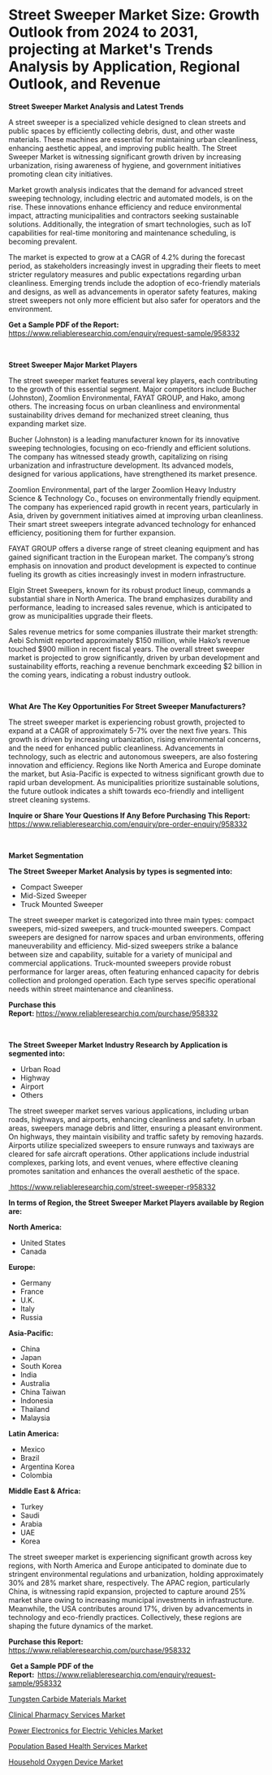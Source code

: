 <p><h1>Street Sweeper Market Size: Growth Outlook from 2024 to 2031, projecting at Market's Trends Analysis by Application, Regional Outlook, and Revenue</h1></p><p><strong>Street Sweeper Market Analysis and Latest Trends</strong></p>
<p><p>A street sweeper is a specialized vehicle designed to clean streets and public spaces by efficiently collecting debris, dust, and other waste materials. These machines are essential for maintaining urban cleanliness, enhancing aesthetic appeal, and improving public health. The Street Sweeper Market is witnessing significant growth driven by increasing urbanization, rising awareness of hygiene, and government initiatives promoting clean city initiatives.</p><p>Market growth analysis indicates that the demand for advanced street sweeping technology, including electric and automated models, is on the rise. These innovations enhance efficiency and reduce environmental impact, attracting municipalities and contractors seeking sustainable solutions. Additionally, the integration of smart technologies, such as IoT capabilities for real-time monitoring and maintenance scheduling, is becoming prevalent. </p><p>The market is expected to grow at a CAGR of 4.2% during the forecast period, as stakeholders increasingly invest in upgrading their fleets to meet stricter regulatory measures and public expectations regarding urban cleanliness. Emerging trends include the adoption of eco-friendly materials and designs, as well as advancements in operator safety features, making street sweepers not only more efficient but also safer for operators and the environment.</p></p>
<p><strong>Get a Sample PDF of the Report:&nbsp;</strong> <a href="https://www.reliableresearchiq.com/enquiry/request-sample/958332?utm_campaign=1123&utm_medium=2&utm_source=Github&utm_content=ia&utm_term=02112024&utm_id=street-sweeper">https://www.reliableresearchiq.com/enquiry/request-sample/958332</a></p>
<p>&nbsp;</p>
<p><strong>Street Sweeper Major Market Players</strong></p>
<p><p>The street sweeper market features several key players, each contributing to the growth of this essential segment. Major competitors include Bucher (Johnston), Zoomlion Environmental, FAYAT GROUP, and Hako, among others. The increasing focus on urban cleanliness and environmental sustainability drives demand for mechanized street cleaning, thus expanding market size.</p><p>Bucher (Johnston) is a leading manufacturer known for its innovative sweeping technologies, focusing on eco-friendly and efficient solutions. The company has witnessed steady growth, capitalizing on rising urbanization and infrastructure development. Its advanced models, designed for various applications, have strengthened its market presence.</p><p>Zoomlion Environmental, part of the larger Zoomlion Heavy Industry Science & Technology Co., focuses on environmentally friendly equipment. The company has experienced rapid growth in recent years, particularly in Asia, driven by government initiatives aimed at improving urban cleanliness. Their smart street sweepers integrate advanced technology for enhanced efficiency, positioning them for further expansion.</p><p>FAYAT GROUP offers a diverse range of street cleaning equipment and has gained significant traction in the European market. The company’s strong emphasis on innovation and product development is expected to continue fueling its growth as cities increasingly invest in modern infrastructure.</p><p>Elgin Street Sweepers, known for its robust product lineup, commands a substantial share in North America. The brand emphasizes durability and performance, leading to increased sales revenue, which is anticipated to grow as municipalities upgrade their fleets.</p><p>Sales revenue metrics for some companies illustrate their market strength: Aebi Schmidt reported approximately $150 million, while Hako’s revenue touched $900 million in recent fiscal years. The overall street sweeper market is projected to grow significantly, driven by urban development and sustainability efforts, reaching a revenue benchmark exceeding $2 billion in the coming years, indicating a robust industry outlook.</p></p>
<p>&nbsp;</p>
<p><strong>What Are The Key Opportunities For Street Sweeper Manufacturers?</strong></p>
<p><p>The street sweeper market is experiencing robust growth, projected to expand at a CAGR of approximately 5-7% over the next five years. This growth is driven by increasing urbanization, rising environmental concerns, and the need for enhanced public cleanliness. Advancements in technology, such as electric and autonomous sweepers, are also fostering innovation and efficiency. Regions like North America and Europe dominate the market, but Asia-Pacific is expected to witness significant growth due to rapid urban development. As municipalities prioritize sustainable solutions, the future outlook indicates a shift towards eco-friendly and intelligent street cleaning systems.</p></p>
<p><strong>Inquire or Share Your Questions If Any Before Purchasing This Report:</strong> <a href="https://www.reliableresearchiq.com/enquiry/pre-order-enquiry/958332?utm_campaign=1123&utm_medium=2&utm_source=Github&utm_content=ia&utm_term=02112024&utm_id=street-sweeper">https://www.reliableresearchiq.com/enquiry/pre-order-enquiry/958332</a></p>
<p>&nbsp;</p>
<p><strong>Market Segmentation</strong></p>
<p><strong>The Street Sweeper Market Analysis by types is segmented into:</strong></p>
<p><ul><li>Compact Sweeper</li><li>Mid-Sized Sweeper</li><li>Truck Mounted Sweeper</li></ul></p>
<p><p>The street sweeper market is categorized into three main types: compact sweepers, mid-sized sweepers, and truck-mounted sweepers. Compact sweepers are designed for narrow spaces and urban environments, offering maneuverability and efficiency. Mid-sized sweepers strike a balance between size and capability, suitable for a variety of municipal and commercial applications. Truck-mounted sweepers provide robust performance for larger areas, often featuring enhanced capacity for debris collection and prolonged operation. Each type serves specific operational needs within street maintenance and cleanliness.</p></p>
<p><strong>Purchase this Report:&nbsp;</strong><a href="https://www.reliableresearchiq.com/purchase/958332?utm_campaign=1123&utm_medium=2&utm_source=Github&utm_content=ia&utm_term=02112024&utm_id=street-sweeper">https://www.reliableresearchiq.com/purchase/958332</a></p>
<p>&nbsp;</p>
<p><strong>The Street Sweeper Market Industry Research by Application is segmented into:</strong></p>
<p><ul><li>Urban Road</li><li>Highway</li><li>Airport</li><li>Others</li></ul></p>
<p><p>The street sweeper market serves various applications, including urban roads, highways, and airports, enhancing cleanliness and safety. In urban areas, sweepers manage debris and litter, ensuring a pleasant environment. On highways, they maintain visibility and traffic safety by removing hazards. Airports utilize specialized sweepers to ensure runways and taxiways are cleared for safe aircraft operations. Other applications include industrial complexes, parking lots, and event venues, where effective cleaning promotes sanitation and enhances the overall aesthetic of the space.</p></p>
<p><a href="https://www.reliableresearchiq.com/street-sweeper-r958332?utm_campaign=1123&utm_medium=2&utm_source=Github&utm_content=ia&utm_term=02112024&utm_id=street-sweeper">&nbsp;https://www.reliableresearchiq.com/street-sweeper-r958332</a></p>
<p><strong>In terms of Region, the Street Sweeper Market Players available by Region are:</strong></p>
<p>
    <p> <strong> North America: </strong>
        <ul>
            <li>United States</li>
            <li>Canada</li>
        </ul>
        </p> 
    <p> <strong> Europe: </strong>
        <ul>
            <li>Germany</li>
            <li>France</li>
            <li>U.K.</li>
            <li>Italy</li>
            <li>Russia</li>
        </ul>
        </p> 
    <p> <strong> Asia-Pacific: </strong>
        <ul>
            <li>China</li>
            <li>Japan</li>
            <li>South Korea</li>
            <li>India</li>
            <li>Australia</li>
            <li>China Taiwan</li>
            <li>Indonesia</li>
            <li>Thailand</li>
            <li>Malaysia</li>
        </ul>
        </p> 
    <p> <strong> Latin America: </strong>
        <ul>
            <li>Mexico</li>
            <li>Brazil</li>
            <li>Argentina Korea</li>
            <li>Colombia</li>
        </ul>
        </p> 
    <p> <strong> Middle East & Africa: </strong>
        <ul>
            <li>Turkey</li>
            <li>Saudi</li>
            <li>Arabia</li>
            <li>UAE</li>
            <li>Korea</li>
        </ul>
    </p>
    </p>
<p><p>The street sweeper market is experiencing significant growth across key regions, with North America and Europe anticipated to dominate due to stringent environmental regulations and urbanization, holding approximately 30% and 28% market share, respectively. The APAC region, particularly China, is witnessing rapid expansion, projected to capture around 25% market share owing to increasing municipal investments in infrastructure. Meanwhile, the USA contributes around 17%, driven by advancements in technology and eco-friendly practices. Collectively, these regions are shaping the future dynamics of the market.</p></p>
<p><strong>Purchase this Report: </strong><a href="https://www.reliableresearchiq.com/purchase/958332?utm_campaign=1123&utm_medium=2&utm_source=Github&utm_content=ia&utm_term=02112024&utm_id=street-sweeper">https://www.reliableresearchiq.com/purchase/958332</a></p>
<p>&nbsp;<strong>Get a Sample PDF of the Report:&nbsp;&nbsp;</strong><a href="https://www.reliableresearchiq.com/enquiry/request-sample/958332?utm_campaign=1123&utm_medium=2&utm_source=Github&utm_content=ia&utm_term=02112024&utm_id=street-sweeper">https://www.reliableresearchiq.com/enquiry/request-sample/958332</a></p>
<p><strong></strong></p>
<p><p><a href="https://www.linkedin.com/pulse/competitive-intelligence-tungsten-carbide-materials-io9fc?utm_campaign=1123&utm_medium=2&utm_source=Github&utm_content=ia&utm_term=02112024&utm_id=street-sweeper">Tungsten Carbide Materials Market</a></p><p><a href="https://issuu.com/reportprime-2/docs/clinical-pharmacy-services-market-s_c72c7be3259dca?utm_campaign=1123&utm_medium=2&utm_source=Github&utm_content=ia&utm_term=02112024&utm_id=street-sweeper">Clinical Pharmacy Services Market</a></p><p><a href="https://github.com/brittroma9i/Market-Research-Report-List-1/blob/main/power-electronics-for-electric-vehicles-market.md?utm_campaign=1123&utm_medium=2&utm_source=Github&utm_content=ia&utm_term=02112024&utm_id=street-sweeper">Power Electronics for Electric Vehicles Market</a></p><p><a href="https://issuu.com/reportprime-2/docs/population-based-health-services-ma_e68092d71ada6f?utm_campaign=1123&utm_medium=2&utm_source=Github&utm_content=ia&utm_term=02112024&utm_id=street-sweeper">Population Based Health Services Market</a></p><p><a href="https://www.linkedin.com/pulse/global-household-oxygen-device-market-sector2024-2031-metrics-a6kse?utm_campaign=1123&utm_medium=2&utm_source=Github&utm_content=ia&utm_term=02112024&utm_id=street-sweeper">Household Oxygen Device Market</a></p></p>